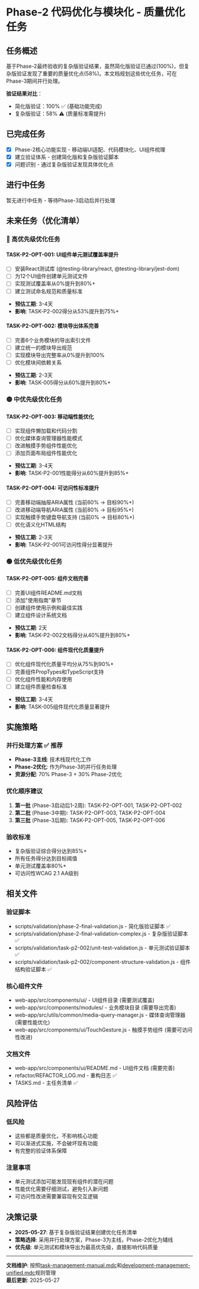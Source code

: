 # Phase-2 代码优化与模块化 - 质量优化任务

<!-- updated for: 基于最终验收验证结果，规划Phase-2质量优化任务 -->

## 任务概述

基于Phase-2最终验收的复杂版验证结果，虽然简化版验证已通过(100%)，但复杂版验证发现了重要的质量优化点(58%)。本文档规划这些优化任务，可在Phase-3期间并行处理。

**验证结果对比**：
- 简化版验证：100% ✅ (基础功能完成)
- 复杂版验证：58% ⚠️ (质量标准需提升)

## 已完成任务

- [x] Phase-2核心功能实现 - 移动端UI适配、代码模块化、UI组件梳理
- [x] 建立验证体系 - 创建简化版和复杂版验证脚本
- [x] 问题识别 - 通过复杂版验证发现具体优化点

## 进行中任务

暂无进行中任务 - 等待Phase-3启动后并行处理

## 未来任务（优化清单）

### 🔴 高优先级优化任务

#### TASK-P2-OPT-001: UI组件单元测试覆盖率提升
- [ ] 安装React测试库 (@testing-library/react, @testing-library/jest-dom)
- [ ] 为12个UI组件创建单元测试文件
- [ ] 实现测试覆盖率从0%提升到80%+
- [ ] 建立测试命名规范和质量标准
- **预估工期**: 3-4天
- **影响**: TASK-P2-002得分从53%提升到75%+

#### TASK-P2-OPT-002: 模块导出体系完善
- [ ] 完善6个业务模块的导出索引文件
- [ ] 建立统一的模块导出规范
- [ ] 实现模块导出完整率从0%提升到100%
- [ ] 优化模块间依赖关系
- **预估工期**: 2-3天
- **影响**: TASK-005得分从60%提升到80%+

### 🟡 中优先级优化任务

#### TASK-P2-OPT-003: 移动端性能优化
- [ ] 实现组件懒加载和代码分割
- [ ] 优化媒体查询管理器性能模式
- [ ] 改进触摸手势组件性能优化
- [ ] 添加页面布局组件性能优化
- **预估工期**: 3-4天
- **影响**: TASK-P2-001性能得分从60%提升到85%+

#### TASK-P2-OPT-004: 可访问性标准提升
- [ ] 完善移动端抽屉ARIA属性 (当前60% → 目标90%+)
- [ ] 改进移动端导航ARIA属性 (当前80% → 目标95%+)
- [ ] 实现触摸手势键盘导航支持 (当前0% → 目标80%+)
- [ ] 优化语义化HTML结构
- **预估工期**: 2-3天
- **影响**: TASK-P2-001可访问性得分显著提升

### 🟢 低优先级优化任务

#### TASK-P2-OPT-005: 组件文档完善
- [ ] 完善UI组件README.md文档
- [ ] 添加"使用指南"章节
- [ ] 创建组件使用示例和最佳实践
- [ ] 建立组件设计系统文档
- **预估工期**: 2天
- **影响**: TASK-P2-002文档得分从40%提升到80%+

#### TASK-P2-OPT-006: 组件现代化质量提升
- [ ] 优化组件现代化质量平均分从75%到90%+
- [ ] 完善组件PropTypes和TypeScript支持
- [ ] 优化组件性能和内存使用
- [ ] 建立组件质量检查标准
- **预估工期**: 3-4天
- **影响**: TASK-005组件现代化质量显著提升

## 实施策略

### 并行处理方案 ✅ **推荐**
- **Phase-3主线**: 技术栈现代化工作
- **Phase-2优化**: 作为Phase-3的并行任务处理
- **资源分配**: 70% Phase-3 + 30% Phase-2优化

### 优化顺序建议
1. **第一批** (Phase-3启动后1-2周): TASK-P2-OPT-001, TASK-P2-OPT-002
2. **第二批** (Phase-3中期): TASK-P2-OPT-003, TASK-P2-OPT-004  
3. **第三批** (Phase-3后期): TASK-P2-OPT-005, TASK-P2-OPT-006

### 验收标准
- 复杂版验证综合得分达到85%+
- 所有任务得分达到目标阈值
- 单元测试覆盖率80%+
- 可访问性WCAG 2.1 AA级别

## 相关文件

### 验证脚本
- scripts/validation/phase-2-final-validation.js - 简化版验证脚本 ✅
- scripts/validation/phase-2-final-validation-complex.js - 复杂版验证脚本 ✅
- scripts/validation/task-p2-002/unit-test-validation.js - 单元测试验证脚本 ✅
- scripts/validation/task-p2-002/component-structure-validation.js - 组件结构验证脚本 ✅

### 核心组件文件
- web-app/src/components/ui/ - UI组件目录 (需要测试覆盖)
- web-app/src/components/modules/ - 业务模块目录 (需要导出完善)
- web-app/src/utils/common/media-query-manager.js - 媒体查询管理器 (需要性能优化)
- web-app/src/components/ui/TouchGesture.js - 触摸手势组件 (需要可访问性改进)

### 文档文件
- web-app/src/components/ui/README.md - UI组件文档 (需要完善)
- refactor/REFACTOR_LOG.md - 重构日志 ✅
- TASKS.md - 主任务清单 ✅

## 风险评估

### 低风险
- 这些都是质量优化，不影响核心功能
- 可以渐进式实施，不会破坏现有功能
- 有完整的验证体系保障

### 注意事项
- 单元测试添加可能发现现有组件的潜在问题
- 性能优化需要仔细测试，避免引入新问题
- 可访问性改进需要兼容现有交互逻辑

## 决策记录

- **2025-05-27**: 基于复杂版验证结果创建优化任务清单
- **策略选择**: 采用并行处理方案，Phase-3为主线，Phase-2优化为辅线
- **优先级**: 单元测试和模块导出为最高优先级，直接影响代码质量

---

**文档维护**: 按照[task-management-manual.mdc](mdc:../../.cursor/rules/task-management-manual.mdc)和[development-management-unified.mdc](mdc:../../.cursor/rules/development-management-unified.mdc)规则管理  
**最后更新**: 2025-05-27 